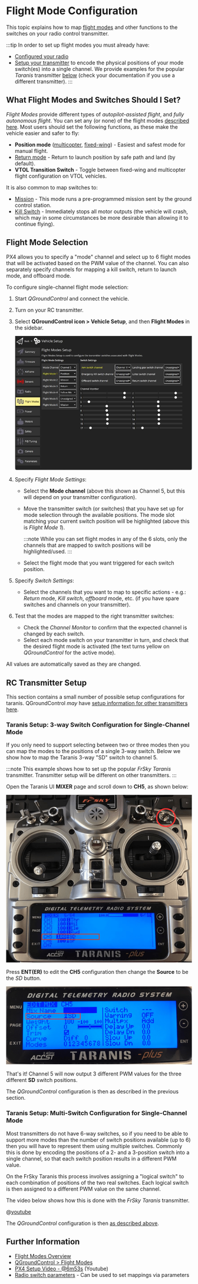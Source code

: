 # Flight Mode Configuration

This topic explains how to map [flight modes](../getting_started/flight_modes.md) and other functions to the switches on your radio control transmitter.

:::tip
In order to set up flight modes you must already have:

- [Configured your radio](../config/radio.md)
- [Setup your transmitter](#rc-transmitter-setup) to encode the physical positions of your mode switch(es) into a single channel.
  We provide examples for the popular _Taranis_ transmitter [below](#taranis-setup-3-way-switch-configuration-for-single-channel-mode) (check your documentation if you use a different transmitter).
  :::

## What Flight Modes and Switches Should I Set?

_Flight Modes_ provide different types of _autopilot-assisted flight_, and _fully autonomous flight_.
You can set any (or none) of the flight modes [described here](../getting_started/flight_modes.md).
Most users should set the following functions, as these make the vehicle easier and safer to fly:

- **Position mode** ([multicopter](../getting_started/flight_modes.md#position-mode-mc), [fixed-wing](../getting_started/flight_modes.md#position-mode-fw)) - Easiest and safest mode for manual flight.
- [Return mode](../flight_modes/return.md) - Return to launch position by safe path and land (by default).
- **VTOL Transition Switch** - Toggle between fixed-wing and multicopter flight configuration on VTOL vehicles.

It is also common to map switches to:

- [Mission](../flight_modes/mission.md) - This mode runs a pre-programmed mission sent by the ground control station.
- <a id="kill_switch"></a> [Kill Switch](../config/safety.md#kill-switch) - Immediately stops all motor outputs (the vehicle will crash, which may in some circumstances be more desirable than allowing it to continue flying).

## Flight Mode Selection

PX4 allows you to specify a "mode" channel and select up to 6 flight modes that will be activated based on the PWM value of the channel.
You can also separately specify channels for mapping a kill switch, return to launch mode, and offboard mode.

To configure single-channel flight mode selection:

1. Start _QGroundControl_ and connect the vehicle.
1. Turn on your RC transmitter.
1. Select **QGroundControl icon > Vehicle Setup**, and then **Flight Modes** in the sidebar.

   ![Flight modes single-channel](../../assets/qgc/setup/flight_modes/flight_modes_single_channel.jpg)

1. Specify _Flight Mode Settings_:

   - Select the **Mode channel** (above this shown as Channel 5, but this will depend on your transmitter configuration).
   - Move the transmitter switch (or switches) that you have set up for mode selection through the available positions.
     The mode slot matching your current switch position will be highlighted (above this is _Flight Mode 1_).

     :::note
     While you can set flight modes in any of the 6 slots, only the channels that are mapped to switch positions will be highlighted/used.
     :::

   - Select the flight mode that you want triggered for each switch position.

1. Specify _Switch Settings_:

   - Select the channels that you want to map to specific actions - e.g.: _Return_ mode, _Kill switch_, _offboard_ mode, etc. (if you have spare switches and channels on your transmitter).

1. Test that the modes are mapped to the right transmitter switches:
   - Check the _Channel Monitor_ to confirm that the expected channel is changed by each switch.
   - Select each mode switch on your transmitter in turn, and check that the desired flight mode is activated (the text turns yellow on _QGroundControl_ for the active mode).

All values are automatically saved as they are changed.

## RC Transmitter Setup

This section contains a small number of possible setup configurations for taranis.
QGroundControl _may_ have [setup information for other transmitters here](https://docs.qgroundcontrol.com/master/en/SetupView/FlightModes.html#transmitter-setup).

<a id="taranis_setup"></a>

### Taranis Setup: 3-way Switch Configuration for Single-Channel Mode

If you only need to support selecting between two or three modes then you can map the modes to the positions of a single 3-way switch.
Below we show how to map the Taranis 3-way "SD" switch to channel 5.

:::note
This example shows how to set up the popular _FrSky Taranis_ transmitter.
Transmitter setup will be different on other transmitters.
:::

Open the Taranis UI **MIXER** page and scroll down to **CH5**, as shown below:

![Taranis - Map channel to switch](../../assets/qgc/setup/flight_modes/single_channel_mode_selection_1.png)

Press **ENT(ER)** to edit the **CH5** configuration then change the **Source** to be the _SD_ button.

![Taranis - Configure channel](../../assets/qgc/setup/flight_modes/single_channel_mode_selection_2.png)

That's it!
Channel 5 will now output 3 different PWM values for the three different **SD** switch positions.

The _QGroundControl_ configuration is then as described in the previous section.

### Taranis Setup: Multi-Switch Configuration for Single-Channel Mode

Most transmitters do not have 6-way switches, so if you need to be able to support more modes than the number of switch positions available (up to 6) then you will have to represent them using multiple switches.
Commonly this is done by encoding the positions of a 2- and a 3-position switch into a single channel, so that each switch position results in a different PWM value.

On the FrSky Taranis this process involves assigning a "logical switch" to each combination of positions of the two real switches.
Each logical switch is then assigned to a different PWM value on the same channel.

The video below shows how this is done with the _FrSky Taranis_ transmitter.

<!-- [youtube](https://youtu.be/scqO7vbH2jo) Video has gone private and is no longer available -->
<!-- @[youtube](https://youtu.be/BNzeVGD8IZI?t=427) - video showing how to set the QGC side - at about 7mins and 3 secs -->

@[youtube](https://youtu.be/TFEjEQZqdVA)

The _QGroundControl_ configuration is then [as described above](#flight-mode-selection).

## Further Information

- [Flight Modes Overview](../flight_modes/README.md)
- [QGroundControl > Flight Modes](https://docs.qgroundcontrol.com/master/en/SetupView/FlightModes.html#px4-pro-flight-mode-setup)
- [PX4 Setup Video - @6m53s](https://youtu.be/91VGmdSlbo4?t=6m53s) (Youtube)
- [Radio switch parameters](../advanced_config/parameter_reference.md#radio-switches) - Can be used to set mappings via parameters
